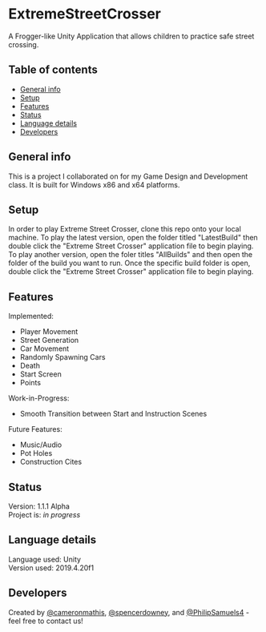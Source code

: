 # ExtremeStreetCrosser

A Frogger-like Unity Application that allows children to practice safe street crossing.

## Table of contents
* [General info](#general-info)
* [Setup](#setup)
* [Features](#features)
* [Status](#status)
* [Language details](#Language-details)
* [Developers](#developers)

## General info
This is a project I collaborated on for my Game Design and Development class. It is built for Windows x86 and x64 platforms.

## Setup
In order to play Extreme Street Crosser, clone this repo onto your local machine. To play the latest version, open the folder titled "LatestBuild" then double click the "Extreme Street Crosser" application file to begin playing. </br>
To play another version, open the foler titles "AllBuilds" and then open the folder of the build you want to run. Once the specific build folder is open, double click the "Extreme Street Crosser" application file to begin playing. <br/>

## Features
Implemented:
* Player Movement
* Street Generation
* Car Movement
* Randomly Spawning Cars
* Death
* Start Screen
* Points

Work-in-Progress:
* Smooth Transition between Start and Instruction Scenes

Future Features:
* Music/Audio
* Pot Holes
* Construction Cites

## Status
Version: 1.1.1 Alpha</br>
Project is: _in progress_

## Language details
Language used: Unity </br>
Version used: 2019.4.20f1

## Developers
Created by [@cameronmathis](https://github.com/cameronmathis/), [@spencerdowney](https://github.com/spencerdowney), and [@PhilipSamuels4](https://github.com/PhilipSamuels4) - feel free to contact us!
